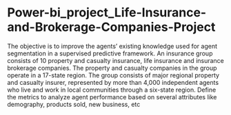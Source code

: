 # Power-bi_project_Life-Insurance-and-Brokerage-Companies-Project
The objective is to improve the agents’ existing knowledge used for agent segmentation in a supervised predictive framework.
An insurance group consists of 10 property and casualty insurance, life insurance and insurance brokerage companies. The property and casualty companies in the group operate in a 17-state region. The group consists of major regional property and casualty insurer, represented by more than 4,000 independent agents who live and work in local communities through a six-state region. Define the metrics to analyze agent performance based on several attributes like demography, products sold, new business, etc
